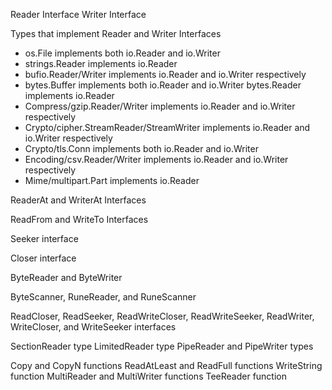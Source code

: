 Reader Interface
Writer Interface

Types that implement Reader and Writer Interfaces
- os.File implements both io.Reader and io.Writer
- strings.Reader implements io.Reader
- bufio.Reader/Writer implements io.Reader and io.Writer respectively
- bytes.Buffer implements both io.Reader and io.Writer
bytes.Reader implements io.Reader
- Compress/gzip.Reader/Writer implements io.Reader and io.Writer respectively
- Crypto/cipher.StreamReader/StreamWriter implements io.Reader and io.Writer respectively
- Crypto/tls.Conn implements both io.Reader and io.Writer
- Encoding/csv.Reader/Writer implements io.Reader and io.Writer respectively
- Mime/multipart.Part implements io.Reader

ReaderAt and WriterAt Interfaces

ReadFrom and WriteTo Interfaces

Seeker interface

Closer interface

ByteReader and ByteWriter

ByteScanner, RuneReader, and RuneScanner

ReadCloser, ReadSeeker, ReadWriteCloser, ReadWriteSeeker, ReadWriter, WriteCloser, and WriteSeeker interfaces

SectionReader type
LimitedReader type
PipeReader and PipeWriter types

Copy and CopyN functions
ReadAtLeast and ReadFull functions
WriteString function
MultiReader and MultiWriter functions
TeeReader function
